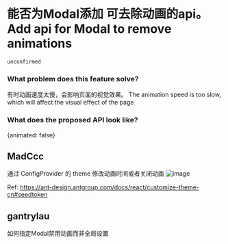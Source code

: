 # 能否为Modal添加 可去除动画的api。Add api for Modal to remove animations

`unconfirmed`

### What problem does this feature solve?

有时动画速度太慢，会影响页面的视觉效果。
The animation speed is too slow, which will affect the visual effect of the page

### What does the proposed API look like?

{animated: false}

<!-- generated by ant-design-issue-helper. DO NOT REMOVE -->

## MadCcc

通过 ConfigProvider 的 theme 修改动画时间或者关闭动画
![image](https://github.com/ant-design/ant-design/assets/27722486/5885999e-f2c2-4322-9a02-c704fba0f9a8)

Ref: https://ant-design.antgroup.com/docs/react/customize-theme-cn#seedtoken

## gantrylau

如何指定Modal禁用动画而非全局设置
